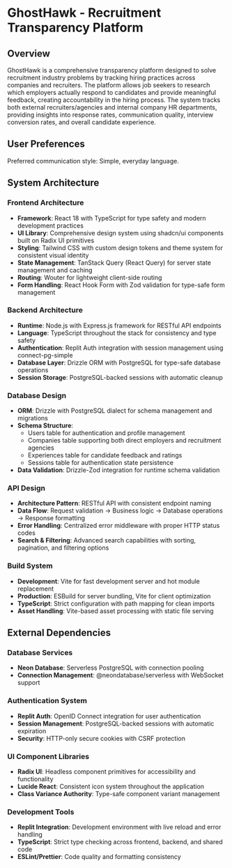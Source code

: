 # GhostHawk - Recruitment Transparency Platform

## Overview

GhostHawk is a comprehensive transparency platform designed to solve recruitment industry problems by tracking hiring practices across companies and recruiters. The platform allows job seekers to research which employers actually respond to candidates and provide meaningful feedback, creating accountability in the hiring process. The system tracks both external recruiters/agencies and internal company HR departments, providing insights into response rates, communication quality, interview conversion rates, and overall candidate experience.

## User Preferences

Preferred communication style: Simple, everyday language.

## System Architecture

### Frontend Architecture
- **Framework**: React 18 with TypeScript for type safety and modern development practices
- **UI Library**: Comprehensive design system using shadcn/ui components built on Radix UI primitives
- **Styling**: Tailwind CSS with custom design tokens and theme system for consistent visual identity
- **State Management**: TanStack Query (React Query) for server state management and caching
- **Routing**: Wouter for lightweight client-side routing
- **Form Handling**: React Hook Form with Zod validation for type-safe form management

### Backend Architecture
- **Runtime**: Node.js with Express.js framework for RESTful API endpoints
- **Language**: TypeScript throughout the stack for consistency and type safety
- **Authentication**: Replit Auth integration with session management using connect-pg-simple
- **Database Layer**: Drizzle ORM with PostgreSQL for type-safe database operations
- **Session Storage**: PostgreSQL-backed sessions with automatic cleanup

### Database Design
- **ORM**: Drizzle with PostgreSQL dialect for schema management and migrations
- **Schema Structure**:
  - Users table for authentication and profile management
  - Companies table supporting both direct employers and recruitment agencies
  - Experiences table for candidate feedback and ratings
  - Sessions table for authentication state persistence
- **Data Validation**: Drizzle-Zod integration for runtime schema validation

### API Design
- **Architecture Pattern**: RESTful API with consistent endpoint naming
- **Data Flow**: Request validation → Business logic → Database operations → Response formatting
- **Error Handling**: Centralized error middleware with proper HTTP status codes
- **Search & Filtering**: Advanced search capabilities with sorting, pagination, and filtering options

### Build System
- **Development**: Vite for fast development server and hot module replacement
- **Production**: ESBuild for server bundling, Vite for client optimization
- **TypeScript**: Strict configuration with path mapping for clean imports
- **Asset Handling**: Vite-based asset processing with static file serving

## External Dependencies

### Database Services
- **Neon Database**: Serverless PostgreSQL with connection pooling
- **Connection Management**: @neondatabase/serverless with WebSocket support

### Authentication System
- **Replit Auth**: OpenID Connect integration for user authentication
- **Session Management**: PostgreSQL-backed sessions with automatic expiration
- **Security**: HTTP-only secure cookies with CSRF protection

### UI Component Libraries
- **Radix UI**: Headless component primitives for accessibility and functionality
- **Lucide React**: Consistent icon system throughout the application
- **Class Variance Authority**: Type-safe component variant management

### Development Tools
- **Replit Integration**: Development environment with live reload and error handling
- **TypeScript**: Strict type checking across frontend, backend, and shared code
- **ESLint/Prettier**: Code quality and formatting consistency